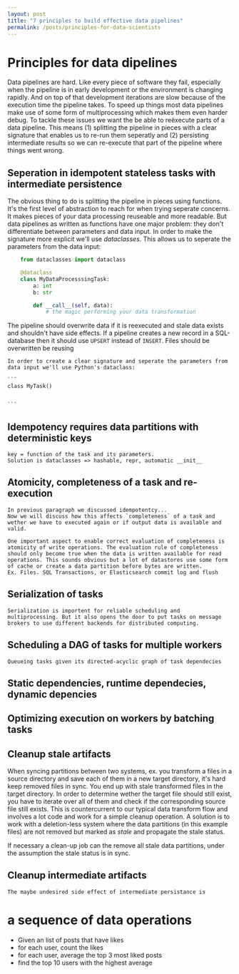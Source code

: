 ```yaml
---
layout: post
title: "7 principles to build effective data pipelines"
permalink: /posts/principles-for-data-scientists
---
```


# Principles for data dipelines

Data pipelines are hard. Like every piece of software they fail, especially when the pipeline is in early development or the environment is changing rapidly. And on top of that development iterations are slow because of the execution time the pipeline takes. To speed up things most data pipelines make use of some form of multiprocessing which makes them even harder debug. To tackle these issues we want the be able to reëxecute parts of a data pipeline. This means (1) splitting the pipeline in pieces with a clear signature that enables us to re-run them seperatly and (2) persisting intermediate results so we can re-execute that part of the pipeline where things went wrong.

## Seperation in idempotent stateless tasks with intermediate persistence

The obvious thing to do is splitting the pipeline in pieces using functions. It's the first level of abstraction to reach for when trying seperate concerns. It makes pieces of your data processing reuseable and more readable.
But data pipelines as written as functions have one major problem: they don't differentiate between parameters and data input. In order to make the signature more explicit we'll use _dataclasses_. This allows us to seperate the parameters from the data input:

```python
    from dataclasses import dataclass

    @dataclass
    class MyDataProcesssingTask:
        a: int
        b: str

        def __call__(self, data):
            # the magic performing your data transformation

```

The pipeline should overwrite data if it is reexecuted and stale data exists and shouldn't have side effects. If a pipeline creates a new record in a SQL-database then it should use `UPSERT` instead of `INSERT`. Files should be overwritten be reusing

    In order to create a clear signature and seperate the parameters from data input we'll use Python's dataclass:

    ```
    class MyTask()


    ```

## Idempotency requires data partitions with deterministic keys

    key = function of the task and its parameters.
    Solution is dataclasses => hashable, repr, automatic __init__

## Atomicity, completeness of a task and re-execution

    In previous paragraph we discussed idempotentcy...
    Now we will discuss how this affects `completeness` of a task and wether we have to executed again or if output data is available and valid.

    One important aspect to enable correct evaluation of completeness is atomicity of write operations. The evaluation rule of completeness should only become true when the data is written available for read operations. This sounds obvious but a lot of datastores use some form of cache or create a data partition before bytes are written.
    Ex. Files. SQL Transactions, or Elasticsearch commit log and flush

## Serialization of tasks

    Serialization is importent for reliable scheduling and multiprocessing. But it also opens the door to put tasks on message brokers to use different backends for distributed computing.

## Scheduling a DAG of tasks for multiple workers

    Queueing tasks given its directed-acyclic graph of task dependecies

## Static dependencies, runtime dependecies, dynamic depencies

## Optimizing execution on workers by batching tasks

## Cleanup stale artifacts

When syncing partitions between two systems, ex. you transform a files in a source directory and save each of them in a new target directory, it's hard keep removed files in sync. You end up with stale transformed files in the target directory. In order to determine wether the target file should still exist, you have to iterate over all of them and check if the corresponding source file still exists. This is countercurrent to our typical data transform flow and involves a lot code and work for a simple cleanup operation. A solution is to work with a deletion-less system where the data partitions (in this example files) are not removed but marked as _stale_ and propagate the stale status.

If necessary a clean-up job can the remove all stale data partitions, under the assumption the stale status is in sync.

[comment]: <> (May be we should think differently about the data paritions and see them more as data updates operations. Then the _stale_ flag becomes a deletion operation. The whole pipeline is more about propagating/syncing operation.)

## Cleanup intermediate artifacts

    The maybe undesired side effect of intermediate persistance is

# a sequence of data operations

- Given an list of posts that have likes
- for each user, count the likes
- for each user, average the top 3 most liked posts
- find the top 10 users with the highest average

#
